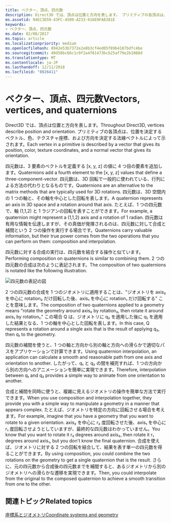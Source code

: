 ```yaml
---
title: ベクター、頂点、四元数
description: Direct3D では、頂点は位置と方向を表します。 プリミティブの各頂点は、位置を決定するベクトル、色、テクスチャ座標、および方向を決定する法線ベクトルによって示されます。
ms.assetid: 94EC3D59-43FC-4509-A233-916E9FA8381E
keywords:
- ベクター、頂点、四元数
ms.date: 02/08/2017
ms.topic: article
ms.localizationpriority: medium
ms.openlocfilehash: 8942e53b7372e2e8b3cf4ed05f89b4187bdfc4be
ms.sourcegitcommit: 49d58bc66c1c9f2a4f81473bcb25af79e2b1088d
ms.translationtype: MT
ms.contentlocale: ja-JP
ms.lasthandoff: 12/11/2018
ms.locfileid: "8926411"
---
```

# <a name="vectors-vertices-and-quaternions"></a><span data-ttu-id="d4d15-105">ベクター、頂点、四元数</span><span class="sxs-lookup"><span data-stu-id="d4d15-105">Vectors, vertices, and quaternions</span></span>


<span data-ttu-id="d4d15-106">Direct3D では、頂点は位置と方向を表します。</span><span class="sxs-lookup"><span data-stu-id="d4d15-106">Throughout Direct3D, vertices describe position and orientation.</span></span> <span data-ttu-id="d4d15-107">プリミティブの各頂点は、位置を決定するベクトル、色、テクスチャ座標、および方向を決定する法線ベクトルによって示されます。</span><span class="sxs-lookup"><span data-stu-id="d4d15-107">Each vertex in a primitive is described by a vector that gives its position, color, texture coordinates, and a normal vector that gives its orientation.</span></span>

<span data-ttu-id="d4d15-108">四元数は、3 要素のベクトルを定義する \[x, y, z\] の値に 4 つ目の要素を追加します。</span><span class="sxs-lookup"><span data-stu-id="d4d15-108">Quaternions add a fourth element to the \[x, y, z\] values that define a three-component-vector.</span></span> <span data-ttu-id="d4d15-109">四元数は、3D 回転で一般的に使われている、行列による方法の代わりとなるものです。</span><span class="sxs-lookup"><span data-stu-id="d4d15-109">Quaternions are an alternative to the matrix methods that are typically used for 3D rotations.</span></span> <span data-ttu-id="d4d15-110">四元数は、3D 空間内の 1 つの軸と、その軸を中心とした回転を表します。</span><span class="sxs-lookup"><span data-stu-id="d4d15-110">A quaternion represents an axis in 3D space and a rotation around that axis.</span></span> <span data-ttu-id="d4d15-111">たとえば、1 つの四元数で、軸 (1,1,2) と 1 ラジアンの回転を表すことができます。</span><span class="sxs-lookup"><span data-stu-id="d4d15-111">For example, a quaternion might represent a (1,1,2) axis and a rotation of 1 radian.</span></span> <span data-ttu-id="d4d15-112">四元数は有用な情報を伝達しますが、その真価が発揮されるのは、四元数に対して合成と補間という 2 つの操作を実行する場合です。</span><span class="sxs-lookup"><span data-stu-id="d4d15-112">Quaternions carry valuable information, but their true power comes from the two operations that you can perform on them: composition and interpolation.</span></span>

<span data-ttu-id="d4d15-113">四元数に対する合成の実行は、四元数を結合する操作と似ています。</span><span class="sxs-lookup"><span data-stu-id="d4d15-113">Performing composition on quaternions is similar to combining them.</span></span> <span data-ttu-id="d4d15-114">2 つの四元数の合成は次のように表記されます。</span><span class="sxs-lookup"><span data-stu-id="d4d15-114">The composition of two quaternions is notated like the following illustration.</span></span>

![四元数の表記の図](images/quateq.png)

<span data-ttu-id="d4d15-116">2 つの四元数の合成を 1 つのジオメトリに適用することは、"ジオメトリを axis₂ を中心に rotation₂ だけ回転した後、axis₁ を中心に rotation₁ だけ回転する" ことを意味します。</span><span class="sxs-lookup"><span data-stu-id="d4d15-116">The composition of two quaternions applied to a geometry means "rotate the geometry around axis₂ by rotation₂, then rotate it around axis₁ by rotation₁."</span></span> <span data-ttu-id="d4d15-117">この場合 Q は、ジオメトリに q₂ を適用した後に q₁ を適用した結果となる、1 つの軸を中心とした回転を表します。</span><span class="sxs-lookup"><span data-stu-id="d4d15-117">In this case, Q represents a rotation around a single axis that is the result of applying q₂, then q₁ to the geometry.</span></span>

<span data-ttu-id="d4d15-118">四元数の補間を使うと、1 つの軸と方向から別の軸と方向への滑らかで適切なパスをアプリケーションで計算できます。</span><span class="sxs-lookup"><span data-stu-id="d4d15-118">Using quaternion interpolation, an application can calculate a smooth and reasonable path from one axis and orientation to another.</span></span> <span data-ttu-id="d4d15-119">したがって、q₁ と q₂ の間を補完すれば、1 つの方向から別の方向へのアニメーションを簡単に実現できます。</span><span class="sxs-lookup"><span data-stu-id="d4d15-119">Therefore, interpolation between q₁ and q₂ provides a simple way to animate from one orientation to another.</span></span>

<span data-ttu-id="d4d15-120">合成と補間を同時に使うと、複雑に見えるジオメトリの操作を簡単な方法で実行できます。</span><span class="sxs-lookup"><span data-stu-id="d4d15-120">When you use composition and interpolation together, they provide you with a simple way to manipulate a geometry in a manner that appears complex.</span></span> <span data-ttu-id="d4d15-121">たとえば、ジオメトリを特定の方向に回転させる場合を考えます。</span><span class="sxs-lookup"><span data-stu-id="d4d15-121">For example, imagine that you have a geometry that you want to rotate to a given orientation.</span></span> <span data-ttu-id="d4d15-122">axis₂ を中心に r₂ 度回転させた後、axis₁ を中心に r₁ 度回転させようとしていますが、最終的な四元数はわかっていません。</span><span class="sxs-lookup"><span data-stu-id="d4d15-122">You know that you want to rotate it r₂ degrees around axis₂, then rotate it r₁ degrees around axis₁, but you don't know the final quaternion.</span></span> <span data-ttu-id="d4d15-123">合成を使えば、ジオメトリに対する 2 つの回転を結合して、結果を表す単一の四元数を得ることができます。</span><span class="sxs-lookup"><span data-stu-id="d4d15-123">By using composition, you could combine the two rotations on the geometry to get a single quaternion that is the result.</span></span> <span data-ttu-id="d4d15-124">さらに、元の四元数から合成後の四元数までを補間すると、あるジオメトリから別のジオメトリへの滑らかな遷移を実現できます。</span><span class="sxs-lookup"><span data-stu-id="d4d15-124">Then, you could interpolate from the original to the composed quaternion to achieve a smooth transition from one to the other.</span></span>

## <a name="span-idrelated-topicsspanrelated-topics"></a><span data-ttu-id="d4d15-125"><span id="related-topics"></span>関連トピック</span><span class="sxs-lookup"><span data-stu-id="d4d15-125"><span id="related-topics"></span>Related topics</span></span>


[<span data-ttu-id="d4d15-126">座標系とジオメトリ</span><span class="sxs-lookup"><span data-stu-id="d4d15-126">Coordinate systems and geometry</span></span>](coordinate-systems-and-geometry.md)

 

 




